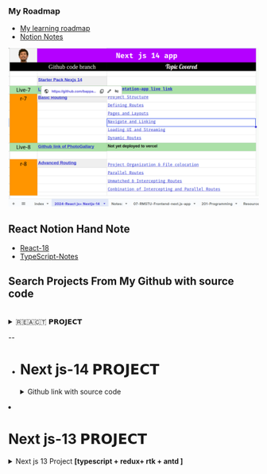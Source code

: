### My Roadmap 
- [My learning roadmap](https://docs.google.com/spreadsheets/d/1MBXwR8tweXomw-iDjiiWFAZovhVCEC7w_asXQzT0pYE/edit#gid=2003874262)
- [Notion Notes](https://www.notion.so/React-Note-2024-937311c869de4060b21fc37dd2120e33?pvs=4)

![Roadmap](./roadmap.png)

## React Notion Hand Note
- [React-18](https://www.notion.so/React-Note-2024-937311c869de4060b21fc37dd2120e33?pvs=4)
- [TypeScript-Notes](https://snapdragon-mambo-8cb.notion.site/TypeScript-ad7a23778eea4ba4bee18f944e8fb0c2)

## Search Projects From My Github with source code

</br>

<details>
  <summary>🇷‌🇪‌🇦‌🇨‌🇹‌       𝗣𝗥𝗢𝗝𝗘𝗖𝗧 </summary>

| Project Name 🌐 [Live-link ]                                           | Github_link + Level                                                                                                                  |Lavel + Description + Technology                                                                                               |
| ---------------------------------------------------------------------- | ------------------------------------------------------------------------------------------------------------------------------------ | ---------------------------------------------------------------------------------------------------------------------- |
| ⭐ [Smart Grade System ](https://smart-grade-vercel-three.vercel.app/) | **🔒-private**                                                                                                                       | **[Beginner]** Html to react component                                                                                 |
| ⭐ Tic Tac Toe                                                         | [🐞](https://github.com/bappasahabapi/tic-tac-toy-2024)                                                                              | **[MID]** Basic Tic Tac Toy game which is created by by following the official document of react dev.                  |
| ⭐ [Book Finder App](https://book-finder-app-one.vercel.app/)          | **🔒-private**                                                                                                                       | **[Beginner]** Implemented searching,filtering, sorting,favorite option using useState hook only                       |
| ⭐ [BD-Tour](https://bd-tour-7c15d.web.app/)                           | [Client](https://github.com/bappasahabapi/bd-tour-client) [server](https://github.com/bappasahabapi/bd-tour-server)                  | **[MID]** Firebase Google authentication, CRUD operation using MongoDB.Backend should be deployed heroku to vercel       |
| ⭐ [Iphone-BD](https://iphone-bd.web.app/)                             | [Client](https://github.com/bappasahabapi/iPhone-bd-client) [server](https://github.com/bappasahabapi/iPhone-bd-server)             | **[Advanced]** Firebase Google authentication, CRUD operation using MongoDB .Backend should be deployed heroku to vercel |
| ⭐ [Thakurgaon-Hospital](https://thakurgaon-hospital.web.app/)         | [Client](https://github.com/bappasahabapi/Thakurgaon-Healthcare)                                                                    | **[MID]** Firebase Google authentication, CRUD operation using MongoDB .Backend should be deployed heroku to vercel      |
| ⭐ [Thakurgaon-Portal](https://thakurgaon-portal.web.app/)             | [Client](https://github.com/bappasahabapi/Thakurgaon-Portal-UI) [server](https://github.com/bappasahabapi/Thakurgaon-Portal-Server) | **[MID]** Firebase Google authentication, hosted firebase for front-end, server is in Vercel                             |
| -                                                                      | -                                                                                                                                    | -                                                                                                                      |

</details>

-- 




- <h1>Next js-14 𝗣𝗥𝗢𝗝𝗘𝗖𝗧</h1>

    <details>
    <summary>Github link with source code</summary>

  - [Next js-14 Starer](https://github.com/bappasahabapi/react-vite-2024/tree/starter/Nextjs-14) 
  - [Next js-14 Basic Routing](https://github.com/bappasahabapi/react-vite-2024/tree/r7/7.0/Nextjs-14/basic-routing)
  - 🚇 Implemented Project is: [nextjs-14-documentation-app](https://github.com/bappasahabapi/nextjs-14-documentation-app)
  
    </details>

- <h1>Next js-13 𝗣𝗥𝗢𝗝𝗘𝗖𝗧</h1>

    <details>
    <summary>Next js 13 Project <b>[typescript + redux+ rtk + antd ]</b> </summary>

    -  [RMSTU-Frontend-13.4 app-base](https://github.com/bappasahabapi/rmstu-frontend)
    -  [next-js-13.4-pageRoute-app](https://github.com/bappasahabapi/next-js-13.4-pageRoute-app)
    -  [next-js-13.4-pagebase-NewsPortal](https://github.com/bappasahabapi/next-js-13.4-pagebase-NewsPortal)
    -  [next-js13-page-projects](https://github.com/bappasahabapi/next-js13-page-projects)


    </details>

    
